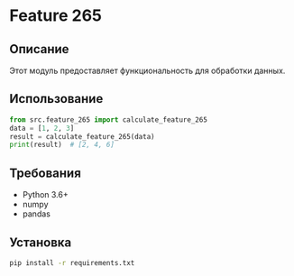 # Feature 265
## Описание
Этот модуль предоставляет функциональность для обработки данных.
## Использование
```python
from src.feature_265 import calculate_feature_265
data = [1, 2, 3]
result = calculate_feature_265(data)
print(result)  # [2, 4, 6]
```
## Требования
- Python 3.6+
- numpy
- pandas
## Установка
```bash
pip install -r requirements.txt
```